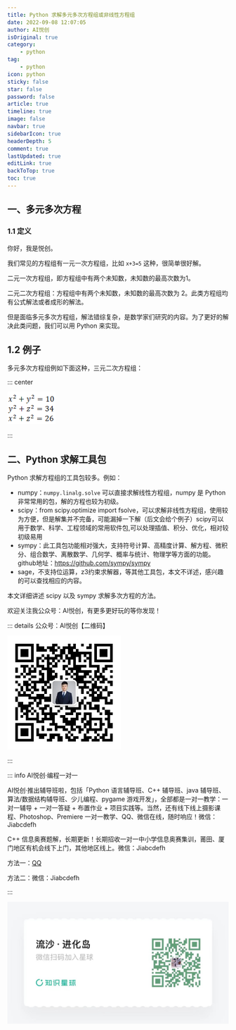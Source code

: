 ```yaml
---
title: Python 求解多元多次方程组或非线性方程组
date: 2022-09-08 12:07:05
author: AI悦创
isOriginal: true
category: 
    - python
tag:
    - python
icon: python
sticky: false
star: false
password: false
article: true
timeline: true
image: false
navbar: true
sidebarIcon: true
headerDepth: 5
comment: true
lastUpdated: true
editLink: true
backToTop: true
toc: true
---
```


## 一、多元多次方程

### 1.1 定义

你好，我是悦创。

我们常见的方程组有一元一次方程组，比如 `x+3=5` 这种，很简单很好解。

二元一次方程组，即方程组中有两个未知数，未知数的最高次数为1。

二元二次方程组：方程组中有两个未知数，未知数的最高次数为 2。此类方程组均有公式解法或者成形的解法。

但是面临多元多次方程组，解法错综复杂，是数学家们研究的内容。为了更好的解决此类问题，我们可以用 Python 来实现。

## 1.2 例子

多元多次方程组例如下面这种，三元二次方程组：

::: center

![img](./13.assets/20200224143343595.png)

:::

## 二、Python 求解工具包

Python 求解方程组的工具包较多。例如：

- numpy：`numpy.linalg.solve` 可以直接求解线性方程组，numpy 是 Python 非常常用的包，解的方程也较为初级。
- scipy：from scipy.optimize import fsolve，可以求解非线性方程组，使用较为方便，但是解集并不完备，可能漏掉一下解（后文会给个例子）scipy可以用于数学、科学、工程领域的常用软件包,可以处理插值、积分、优化，相对较初级易用
- sympy：此工具包功能相对强大，支持符号计算、高精度计算、解方程、微积分、组合数学、离散数学、几何学、概率与统计、物理学等方面的功能。github地址：https://github.com/sympy/sympy
- sage，不支持位运算，z3约束求解器，等其他工具包，本文不详述，感兴趣的可以查找相应的内容。

本文详细讲述 scipy 以及 sympy 求解多次方程的方法。



















欢迎关注我公众号：AI悦创，有更多更好玩的等你发现！

::: details 公众号：AI悦创【二维码】

![](/gzh.jpg)

:::

::: info AI悦创·编程一对一

AI悦创·推出辅导班啦，包括「Python 语言辅导班、C++ 辅导班、java 辅导班、算法/数据结构辅导班、少儿编程、pygame 游戏开发」，全部都是一对一教学：一对一辅导 + 一对一答疑 + 布置作业 + 项目实践等。当然，还有线下线上摄影课程、Photoshop、Premiere 一对一教学、QQ、微信在线，随时响应！微信：Jiabcdefh

C++ 信息奥赛题解，长期更新！长期招收一对一中小学信息奥赛集训，莆田、厦门地区有机会线下上门，其他地区线上。微信：Jiabcdefh

方法一：[QQ](http://wpa.qq.com/msgrd?v=3&uin=1432803776&site=qq&menu=yes)

方法二：微信：Jiabcdefh

:::

![](/zsxq.jpg)
